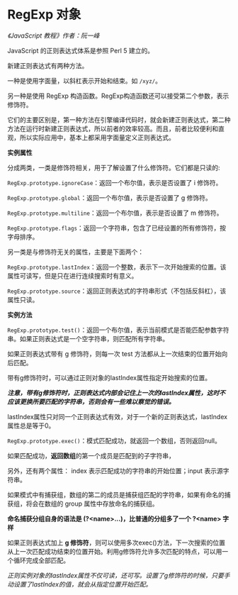 RegExp 对象
===========

*《JavaScript 教程》作者：阮一峰*

JavaScript 的正则表达式体系是参照 Perl 5 建立的。

新建正则表达式有两种方法。

一种是使用字面量，以斜杠表示开始和结束。如 `/xyz/`。

另一种是使用 RegExp 构造函数。RegExp构造函数还可以接受第二个参数，表示修饰符。

它们的主要区别是，第一种方法在引擎编译代码时，就会新建正则表达式，第二种方法在运行时新建正则表达式，所以前者的效率较高。而且，前者比较便利和直观，所以实际应用中，基本上都采用字面量定义正则表达式。

**实例属性**

分成两类，一类是修饰符相关，用于了解设置了什么修饰符。它们都是只读的:

`RegExp.prototype.ignoreCase`：返回一个布尔值，表示是否设置了 i 修饰符。

`RegExp.prototype.global`：返回一个布尔值，表示是否设置了 g 修饰符。

`RegExp.prototype.multiline`：返回一个布尔值，表示是否设置了 m 修饰符。

`RegExp.prototype.flags`：返回一个字符串，包含了已经设置的所有修饰符，按字母排序。

另一类是与修饰符无关的属性，主要是下面两个：

`RegExp.prototype.lastIndex`：返回一个整数，表示下一次开始搜索的位置。该属性可读写，但是只在进行连续搜索时有意义。

`RegExp.prototype.source`：返回正则表达式的字符串形式（不包括反斜杠），该属性只读。

**实例方法**

`RegExp.prototype.test()`：返回一个布尔值，表示当前模式是否能匹配参数字符串。如果正则表达式是一个空字符串，则匹配所有字符串。

如果正则表达式带有 g 修饰符，则每一次 test 方法都从上一次结束的位置开始向后匹配。

带有g修饰符时，可以通过正则对象的lastIndex属性指定开始搜索的位置。

***注意，带有g修饰符时，正则表达式内部会记住上一次的lastIndex属性，这时不应该更换所要匹配的字符串，否则会有一些难以察觉的错误。***

lastIndex属性只对同一个正则表达式有效，对于一个新的正则表达式，lastIndex属性总是等于0。

`RegExp.prototype.exec()`：模式匹配成功，就返回一个数组，否则返回null。

如果匹配成功，**返回数组**的第一个成员是匹配到的子字符串，

另外，还有两个属性： index 表示匹配成功的字符串的开始位置；input 表示源字符串。

如果模式中有捕获组，数组的第二的成员是捕获组匹配的字符串，如果有命名的捕获组，将会在数组的 group 属性中存放命名的捕获组。

**命名捕获分组自身的语法是 (?\<name\>...)，比普通的分组多了一个 ?\<name\> 字样**

如果正则表达式加上 **g 修饰符**，则可以使用多次exec()方法，下一次搜索的位置从上一次匹配成功结束的位置开始。利用g修饰符允许多次匹配的特点，可以用一个循环完成全部匹配。

*正则实例对象的lastIndex属性不仅可读，还可写。设置了g修饰符的时候，只要手动设置了lastIndex的值，就会从指定位置开始匹配。*